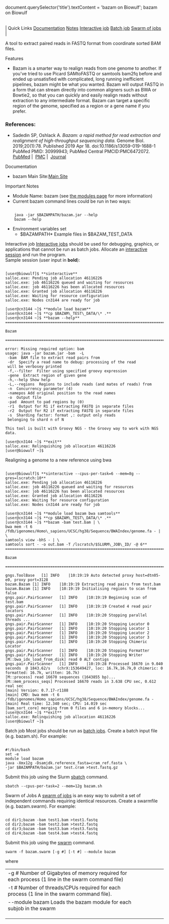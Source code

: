 

document.querySelector('title').textContent = 'bazam on Biowulf';
bazam on Biowulf


|  |
| --- |
| 
Quick Links
[Documentation](#doc)
[Notes](#notes)
[Interactive job](#int) 
[Batch job](#sbatch) 
[Swarm of jobs](#swarm) 
 |



A tool to extract paired reads in FASTQ format from coordinate sorted BAM files.




Features
* Bazam is a smarter way to realign reads from one genome to another. If you've tried to use Picard SAMtoFASTQ or samtools bam2fq before and ended up unsatisfied with complicated, long running inefficient pipelines, bazam might be what you wanted. Bazam will output FASTQ in a form that can stream directly into common aligners such as BWA or Bowtie2, so that you can quickly and easily realign reads without extraction to any intermediate format. Bazam can target a specific region of the genome, specified as a region or a gene name if you prefer.




### References:


* Sadedin SP, Oshlack A. *Bazam: a rapid method for read extraction and realignment of high-throughput sequencing data.* Genome Biol. 2019;20(1):78. Published 2019 Apr 18. doi:10.1186/s13059-019-1688-1
PubMed PMID: 30999943; PubMed Central PMCID:PMC6472072.
 [PubMed](https://www.ncbi.nlm.nih.gov/pubmed/30999943) | 
 [PMC](https://www.ncbi.nlm.nih.gov/pmc/articles/PMC6472072/) | 
 [Journal](https://genomebiology.biomedcentral.com/articles/10.1186/s13059-019-1688-1)


Documentation
* bazam Main Site:[Main Site](https://github.com/ssadedin/bazam)


Important Notes
* Module Name: bazam (see [the modules page](/apps/modules.html) for more information)
 * Current bazam command lines could be run in two ways:
 
```

	java -jar $BAZAMPATH/bazam.jar --help
	bazam --help
```
* Environment variables set 
	+ $BAZAMPATH* Example files in $BAZAM\_TEST\_DATA



Interactive job
[Interactive jobs](/docs/userguide.html#int) should be used for debugging, graphics, or applications that cannot be run as batch jobs.
Allocate an [interactive session](/docs/userguide.html#int) and run the program.   
Sample session (user input in **bold**):



```

[user@biowulf]$ **sinteractive**
salloc.exe: Pending job allocation 46116226
salloc.exe: job 46116226 queued and waiting for resources
salloc.exe: job 46116226 has been allocated resources
salloc.exe: Granted job allocation 46116226
salloc.exe: Waiting for resource configuration
salloc.exe: Nodes cn3144 are ready for job

[user@cn3144 ~]$ **module load bazam**
[user@cn3144 ~]$ **cp $BAZAM\_TEST\_DATA/\* .**
[user@cn3144 ~]$ **bazam --help**
================================================================================

Bazam

================================================================================

error: Missing required option: bam
usage: java -jar bazam.jar -bam  -L 
 -bam  BAM file to extract read pairs from
 -dr  Specify a read name to debug: processing of the read
 will be verbosey printed
 -f,--filter  Filter using specified groovy expression
 -gene  Extract region of given gene
 -h,--help Show help
 -L,--regions  Regions to include reads (and mates of reads) from
 -n  Concurrency parameter (4)
 -namepos Add original position to the read names
 -o  Output file
 -pad  Amount to pad regions by (0)
 -r1  Output for R1 if extracting FASTQ in separate files
 -r2  Output for R2 if extracting FASTQ in separate files
 -s  Sharding factor: format ,: output only reads
 belonging to shard n of N

This tool is built with Groovy NGS - the Groovy way to work with NGS data.

[user@cn3144 ~]$ **exit**
salloc.exe: Relinquishing job allocation 46116226
[user@biowulf ~]$

```


Realigning a genome to a new reference using bwa

```

[user@biowulf]$ **sinteractive --cpus-per-task=6 --mem=8g --gres=lscratch:10**
salloc.exe: Pending job allocation 46116226
salloc.exe: job 46116226 queued and waiting for resources
salloc.exe: job 46116226 has been allocated resources
salloc.exe: Granted job allocation 46116226
salloc.exe: Waiting for resource configuration
salloc.exe: Nodes cn3144 are ready for job

[user@cn3144 ~]$ **module load bazam bwa samtools**
[user@cn3144 ~]$ **cp $BAZAM\_TEST\_DATA/\* .**
[user@cn3144 ~]$ **bazam -bam test.bam | \
bwa mem -t 6 /fdb/igenomes/Homo\_sapiens/UCSC/hg38/Sequence/BWAIndex/genome.fa - | \
samtools view -bhS - | \
samtools sort - -o out.bam -T /lscratch/$SLURM\_JOB\_ID/ -@ 6** 
================================================================================

Bazam

================================================================================

gngs.ToolBase	[1]	INFO	|10:19:19 Auto detected proxy host=dtn05-e0, proxy port=3128
bazam.Bazam	[1]	INFO	|10:19:19 Extracting read pairs from test.bam
bazam.Bazam	[1]	INFO	|10:19:19 Initialising regions to scan from false
gngs.pair.PairScanner	[1]	INFO	|10:19:19 Beginning scan of test.bam
gngs.pair.PairScanner	[1]	INFO	|10:19:19 Created 4 read pair locators
gngs.pair.PairScanner	[1]	INFO	|10:19:20 Stopping parallel threads ...
gngs.pair.PairScanner	[1]	INFO	|10:19:20 Stopping Locator 0
gngs.pair.PairScanner	[1]	INFO	|10:19:20 Stopping Locator 1
gngs.pair.PairScanner	[1]	INFO	|10:19:20 Stopping Locator 2
gngs.pair.PairScanner	[1]	INFO	|10:19:20 Stopping Locator 3
gngs.pair.PairScanner	[1]	INFO	|10:19:20 Stopping Chimeric Locator
gngs.pair.PairScanner	[1]	INFO	|10:19:20 Stopping Formatter
gngs.pair.PairScanner	[1]	INFO	|10:19:20 Stopping Writer
[M::bwa_idx_load_from_disk] read 0 ALT contigs
gngs.pair.PairScanner	[1]	INFO	|10:19:28 Processed 16670 in 9.040 seconds  @ 1843.62/s   (chrX:153649427, loc: 16.7k,16.7k,0 chimeric: 0 formatted: 16.7k, written: 16.7k)
[M::process] read 16670 sequences (1643855 bp)...
[M::mem_process_seqs] Processed 16670 reads in 3.638 CPU sec, 0.612 real sec
[main] Version: 0.7.17-r1188
[main] CMD: bwa mem -t 6 /fdb/igenomes/Homo_sapiens/UCSC/hg38/Sequence/BWAIndex/genome.fa -
[main] Real time: 12.340 sec; CPU: 14.019 sec
[bam_sort_core] merging from 0 files and 6 in-memory blocks...
[user@cn3144 ~]$ **exit**
salloc.exe: Relinquishing job allocation 46116226
[user@biowulf ~]$

```


Batch job
Most jobs should be run as [batch jobs](/docs/userguide.html#submit).
Create a batch input file (e.g. bazam.sh). For example:



```

#!/bin/bash
set -e
module load bazam
java -Xmx12g -Dsamjdk.reference_fasta=cram_ref.fasta \
-jar $BAZAMPATH/bazam.jar test.cram >test.fastq.gz
```

Submit this job using the Slurm [sbatch](/docs/userguide.html) command.



```
sbatch --cpus-per-task=2 --mem=12g bazam.sh
```

Swarm of Jobs 
A [swarm of jobs](/apps/swarm.html) is an easy way to submit a set of independent commands requiring identical resources.
Create a swarmfile (e.g. bazam.swarm). For example:



```

cd dir1;bazam -bam test1.bam >test1.fastq
cd dir2;bazam -bam test2.bam >test2.fastq
cd dir3;bazam -bam test3.bam >test3.fastq
cd dir4;bazam -bam test4.bam >test4.fastq

```

Submit this job using the [swarm](/apps/swarm.html) command.



```
swarm -f bazam.swarm [-g #] [-t #] --module bazam
```

where


|  |  |  |  |  |  |
| --- | --- | --- | --- | --- | --- |
| -g *#*  Number of Gigabytes of memory required for each process (1 line in the swarm command file)
 | -t *#* Number of threads/CPUs required for each process (1 line in the swarm command file).
 | --module bazam Loads the bazam module for each subjob in the swarm
 | |
 | |
 | |









